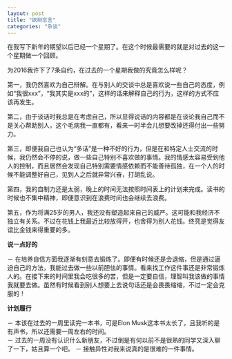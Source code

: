 ```yaml
---
layout: post
title: "欲辩忘言"
categories: "杂谈"
---
```

在我写下新年的期望以后已经一个星期了。在这个时候最需要的就是对过去的这一个星期做一个回顾。

为2016我许下了7条自约，在过去的一个星期我做的究竟怎么样呢？

第一，我仍然喜欢为自己辩解。在与别人的交谈中总是喜欢说一些自己的态度，例如“我很xxx”，“我其实是xxx的”，这样的话来解释自己的行为，这样的方式不应该再发生。

第二，由于谈话时我总是在考虑自己，所以显得说话的内容都是在谈论我自己而不是关心帮助别人，这个毛病我一直都有，看来一时半会儿想要改掉还得付出一些努力。

第三，即便我自己也认为“多话”是一种不好的行为，但是在和特定人士交流的时候，我仍然会不停的说，做一些自己特别不喜欢做的事情。我的情感太容易受到他人的控制，而且居然会发现自己特别需要情感依赖而不能善待孤独，在一个人的时候不能调整好自己，见到人之后就异常兴奋，打胡乱说。

第四，我的自制力还是太弱，晚上的时间无法按照时间表上的计划来完成。读书的时候也不集中精神，即便意识到在浪费时间也会继续去浪费。

第五，作为将满25岁的男人，我还没有塑造起来自己的威严。这可能和我经济不独立有关系。不过在花钱上我最近比较放得开，也舍得为别人花钱。终究是觉得友谊比金钱来得重要的多。

**说一点好的**

－ 在培养自信方面我逐渐有刻意去锻炼了。即便有时候还是会退缩，但是通过逼迫自己的方法，我能过去做一些以前胆怯的事情。看来找工作这件事还是非常锻炼人的。在接下来的时间里我会吃很多的苦，但是一定要自信，理智叫我该做的事情我就要去做。虽然有时候看到别人想要上去说句话还是会畏畏缩缩，不过一定会克服的！



**计划履行**  

－ 本该在过去的一周里读完一本书，可是Elon Musk这本书太长了，且我听的是有声书，所以还需要一周左右的时间。  
－ 过去的一周没有认识什么新朋友，不过倒是有何以前不是很熟的同学又深入聊了一下，姑且算一个吧。
－ 接触异性对我来说真的是很难的一件事情。